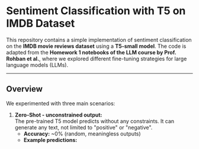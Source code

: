 # Sentiment Classification with T5 on IMDB Dataset

This repository contains a simple implementation of sentiment classification on the **IMDB movie reviews dataset** using a **T5-small model**. The code is adapted from the **Homework 1 notebooks of the LLM course by Prof. Rohban et al.**, where we explored different fine-tuning strategies for large language models (LLMs).

---

## Overview

We experimented with three main scenarios:

1. **Zero-Shot - unconstrained output:**  
   The pre-trained T5 model predicts without any constraints. It can generate any text, not limited to "positive" or "negative".  
   - **Accuracy:** ~0% (random, meaningless outputs)  
   - **Example predictions:**

